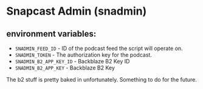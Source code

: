 # Snapcast Admin (snadmin)

## environment variables:
- `SNADMIN_FEED_ID` - ID of the podcast feed the script will operate on.
- `SNADMIN_TOKEN` - The authorization key for the podcast.
- `SNADMIN_B2_APP_KEY_ID` - Backblaze B2 Key ID
- `SNADMIN_B2_APP_KEY` - Backblaze B2 Key

The b2 stuff is pretty baked in unfortunately. Something to do for the future.
